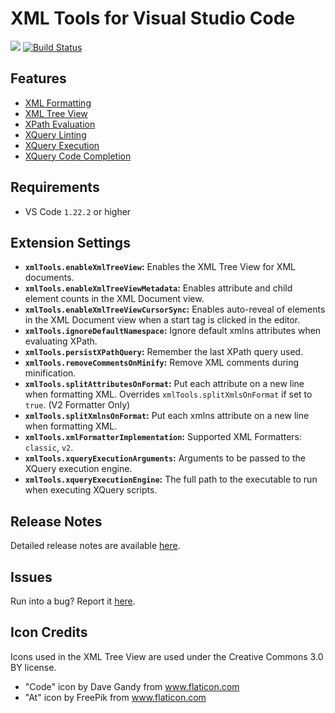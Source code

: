 # XML Tools for Visual Studio Code
[![](https://img.shields.io/badge/gitter-join_chat-1dce73.svg?logo=data%3Aimage%2Fsvg%2Bxml%3Bbase64%2CPD94bWwgdmVyc2lvbj0iMS4wIiBlbmNvZGluZz0iVVRGLTgiPz4NCjxzdmcgeG1sbnM9Imh0dHA6Ly93d3cudzMub3JnLzIwMDAvc3ZnIj48cmVjdCB4PSIwIiB5PSI1IiBmaWxsPSIjZmZmIiB3aWR0aD0iMSIgaGVpZ2h0PSI1Ii8%2BPHJlY3QgeD0iMiIgeT0iNiIgZmlsbD0iI2ZmZiIgd2lkdGg9IjEiIGhlaWdodD0iNyIvPjxyZWN0IHg9IjQiIHk9IjYiIGZpbGw9IiNmZmYiIHdpZHRoPSIxIiBoZWlnaHQ9IjciLz48cmVjdCB4PSI2IiB5PSI2IiBmaWxsPSIjZmZmIiB3aWR0aD0iMSIgaGVpZ2h0PSI0Ii8%2BPC9zdmc%2B&logoWidth=8)](https://gitter.im/vscode-xml/vscode-xml)
[![Build Status](https://travis-ci.org/DotJoshJohnson/vscode-xml.svg?branch=master)](https://travis-ci.org/DotJoshJohnson/vscode-xml)

## Features
* [XML Formatting](https://github.com/DotJoshJohnson/vscode-xml/wiki/xml-formatting)
* [XML Tree View](https://github.com/DotJoshJohnson/vscode-xml/wiki/xml-tree-view)
* [XPath Evaluation](https://github.com/DotJoshJohnson/vscode-xml/wiki/xpath-evaluation)
* [XQuery Linting](https://github.com/DotJoshJohnson/vscode-xml/wiki/xquery-linting)
* [XQuery Execution](https://github.com/DotJoshJohnson/vscode-xml/wiki/xquery-script-execution)
* [XQuery Code Completion](https://github.com/DotJoshJohnson/vscode-xml/wiki/xquery-code-completion)

## Requirements
* VS Code `1.22.2` or higher

## Extension Settings
* **`xmlTools.enableXmlTreeView`:** Enables the XML Tree View for XML documents.
* **`xmlTools.enableXmlTreeViewMetadata`:** Enables attribute and child element counts in the XML Document view.
* **`xmlTools.enableXmlTreeViewCursorSync`:** Enables auto-reveal of elements in the XML Document view when a start tag is clicked in the editor.
* **`xmlTools.ignoreDefaultNamespace`:** Ignore default xmlns attributes when evaluating XPath.
* **`xmlTools.persistXPathQuery`:** Remember the last XPath query used.
* **`xmlTools.removeCommentsOnMinify`:** Remove XML comments during minification.
* **`xmlTools.splitAttributesOnFormat`:** Put each attribute on a new line when formatting XML. Overrides `xmlTools.splitXmlsOnFormat` if set to `true`. (V2 Formatter Only)
* **`xmlTools.splitXmlnsOnFormat`:** Put each xmlns attribute on a new line when formatting XML.
* **`xmlTools.xmlFormatterImplementation`:** Supported XML Formatters: `classic`, `v2`.
* **`xmlTools.xqueryExecutionArguments`:** Arguments to be passed to the XQuery execution engine.
* **`xmlTools.xqueryExecutionEngine`:** The full path to the executable to run when executing XQuery scripts.

## Release Notes
Detailed release notes are available [here](https://github.com/DotJoshJohnson/vscode-xml/releases).

## Issues
Run into a bug? Report it [here](https://github.com/DotJoshJohnson/vscode-xml/issues).

## Icon Credits
Icons used in the XML Tree View are used under the Creative Commons 3.0 BY license.
* "Code" icon by Dave Gandy from www.flaticon.com
* "At" icon by FreePik from www.flaticon.com

